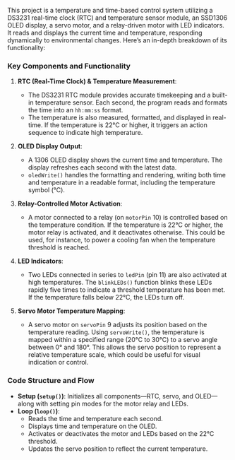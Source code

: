 This project is a temperature and time-based control system utilizing a DS3231 real-time clock (RTC) and temperature sensor module, an SSD1306 OLED display, a servo motor, and a relay-driven motor with LED indicators. It reads and displays the current time and temperature, responding dynamically to environmental changes. Here’s an in-depth breakdown of its functionality:

### Key Components and Functionality
1. **RTC (Real-Time Clock) & Temperature Measurement**:
   - The DS3231 RTC module provides accurate timekeeping and a built-in temperature sensor. Each second, the program reads and formats the time into an `hh:mm:ss` format.
   - The temperature is also measured, formatted, and displayed in real-time. If the temperature is 22°C or higher, it triggers an action sequence to indicate high temperature.

2. **OLED Display Output**:
   - A 1306 OLED display shows the current time and temperature. The display refreshes each second with the latest data.
   - `oledWrite()` handles the formatting and rendering, writing both time and temperature in a readable format, including the temperature symbol (°C).

3. **Relay-Controlled Motor Activation**:
   - A motor connected to a relay (on `motorPin` 10) is controlled based on the temperature condition. If the temperature is 22°C or higher, the motor relay is activated, and it deactivates otherwise. This could be used, for instance, to power a cooling fan when the temperature threshold is reached.

4. **LED Indicators**:
   - Two LEDs connected in series to `ledPin` (pin 11) are also activated at high temperatures. The `blinkLEDs()` function blinks these LEDs rapidly five times to indicate a threshold temperature has been met. If the temperature falls below 22°C, the LEDs turn off.

5. **Servo Motor Temperature Mapping**:
   - A servo motor on `servoPin` 9 adjusts its position based on the temperature reading. Using `servoWrite()`, the temperature is mapped within a specified range (20°C to 30°C) to a servo angle between 0° and 180°. This allows the servo position to represent a relative temperature scale, which could be useful for visual indication or control.

### Code Structure and Flow
- **Setup (`setup()`)**: Initializes all components—RTC, servo, and OLED—along with setting pin modes for the motor relay and LEDs.
- **Loop (`loop()`)**:
   - Reads the time and temperature each second.
   - Displays time and temperature on the OLED.
   - Activates or deactivates the motor and LEDs based on the 22°C threshold.
   - Updates the servo position to reflect the current temperature.
